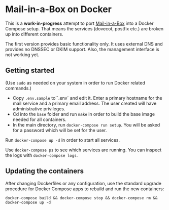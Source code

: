 # Mail-in-a-Box on Docker


This is a __work-in-progress__ attempt to port [Mail-in-a-Box](https://mailinabox.email/) into a Docker Compose setup. That means the services (dovecot, postfix etc.) are broken up into different containers.

The first version provides basic functionality only. It uses external DNS and provides no DNSSEC or DKIM support. Also, the management interface is not working yet.

## Getting started

(Use `sudo` as needed on your system in order to run Docker related commands.)

* Copy `.env.sample` to``.env` and edit it. Enter a primary hostname for the mail service and a primary email address. The user created will have administrative privileges.
* Cd into the `base` folder and run `make` in order to build the base image needed for all containers.
* In the main directory, run `docker-compose run setup`. You will be asked for a password which will be set for the user.

Run `docker-compose up -d` in order to start all services.

Use `docker-compose ps` to see which services are running. You can inspect the logs with `docker-compose logs`.

## Updating the containers

After changing Dockerfiles or any configuration, use the standard upgrade procedure for Docker Compose apps to rebuild and run the new containers:

    docker-compose build && docker-compose stop && docker-compose rm && docker-compose up -d

